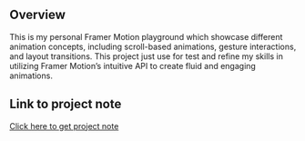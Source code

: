 ## Overview
This is my personal Framer Motion playground which showcase different animation concepts, including scroll-based animations, gesture interactions, and layout transitions.
This project just use for test and refine my skills in utilizing Framer Motion’s intuitive API to create fluid and engaging animations.

## Link to project note
[Click here to get project note](https://github.com/tenPro4/learning-note01/tree/main/framemotion)